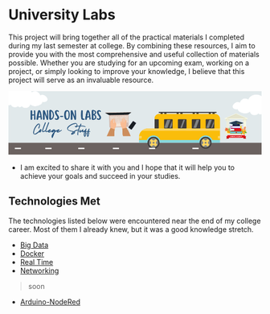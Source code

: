   # University Labs
This project will bring together all of the practical materials I completed during my last semester at college. 
By combining these resources, I aim to provide you with the most comprehensive and useful collection of materials possible.
Whether you are studying for an upcoming exam, working on a project, or simply looking to improve your knowledge, I believe that this project will serve as an invaluable resource. <br>

<img src="uni.png" > <br>

- I am excited to share it with you and I hope that it will help you to achieve your goals and succeed in your studies. 



## Technologies Met
The technologies listed below were encountered near the end of my college career. Most of them I already knew, but it was a good knowledge stretch.
- [Big Data](BigData/README.md)
- [Docker](DockerF/README.md)
- [Real Time](Real-time/README.md)
- [Networking](Network/README.md)

> soon

- [Arduino-NodeRed]()

